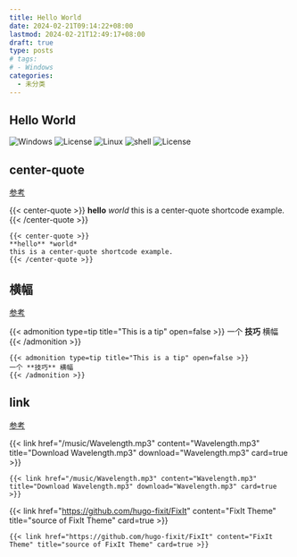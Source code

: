 ```yaml
---
title: Hello World
date: 2024-02-21T09:14:22+08:00
lastmod: 2024-02-21T12:49:17+08:00
draft: true
type: posts
# tags:
# - Windows
categories:
  - 未分类
---
```


## Hello World

![Windows](https://img.shields.io/badge/Windows-black?logo=windows&logoColor=0078D4)
![License](https://img.shields.io/badge/license-免费软件-0078D6)
![Linux](https://img.shields.io/badge/Linux-black?logo=linux&logoColor=FCC624)
![shell](https://img.shields.io/badge/Shell-Bash-blue)
![License](https://img.shields.io/github/license/Bash-it/bash-it)

## center-quote

[参考](https://fixit.lruihao.cn/zh-cn/documentation/content-management/shortcodes/extended/introduction/#center-quote)

{{< center-quote >}}
**hello** _world_
this is a center-quote shortcode example.
{{< /center-quote >}}

```
{{< center-quote >}}
**hello** *world*
this is a center-quote shortcode example.
{{< /center-quote >}}
```

## 横幅

[参考](https://fixit.lruihao.cn/zh-cn/documentation/content-management/shortcodes/extended/introduction/#admonition)

{{< admonition type=tip title="This is a tip" open=false >}}
一个 **技巧** 横幅
{{< /admonition >}}

```
{{< admonition type=tip title="This is a tip" open=false >}}
一个 **技巧** 横幅
{{< /admonition >}}
```

## link

[参考](https://fixit.lruihao.cn/zh-cn/documentation/content-management/shortcodes/extended/introduction/#link)

{{< link href="/music/Wavelength.mp3" content="Wavelength.mp3" title="Download Wavelength.mp3" download="Wavelength.mp3" card=true >}}

```
{{< link href="/music/Wavelength.mp3" content="Wavelength.mp3" title="Download Wavelength.mp3" download="Wavelength.mp3" card=true >}}
```

{{< link href="https://github.com/hugo-fixit/FixIt" content="FixIt Theme" title="source of FixIt Theme" card=true >}}

```
{{< link href="https://github.com/hugo-fixit/FixIt" content="FixIt Theme" title="source of FixIt Theme" card=true >}}
```
